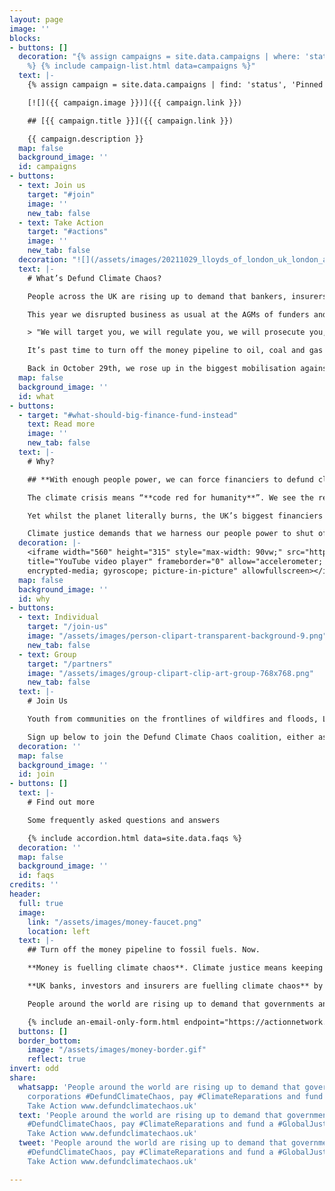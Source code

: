 ```yaml
---
layout: page
image: ''
blocks:
- buttons: []
  decoration: "{% assign campaigns = site.data.campaigns | where: 'status', 'Published'
    %} {% include campaign-list.html data=campaigns %}"
  text: |-
    {% assign campaign = site.data.campaigns | find: 'status', 'Pinned' %}

    [![]({{ campaign.image }})]({{ campaign.link }})

    ## [{{ campaign.title }}]({{ campaign.link }})

    {{ campaign.description }}
  map: false
  background_image: ''
  id: campaigns
- buttons:
  - text: Join us
    target: "#join"
    image: ''
    new_tab: false
  - text: Take Action
    target: "#actions"
    image: ''
    new_tab: false
  decoration: "![](/assets/images/20211029_lloyds_of_london_uk_london_ad_8.jpg)"
  text: |-
    # What’s Defund Climate Chaos?

    People across the UK are rising up to demand that bankers, insurers and fund managers **Defund Climate Chaos**, pay [**Climate Reparations**](https://climatereparations.uk/ "Climate Reparations Coalition") and fund a **Global Just Transition**.

    This year we disrupted business as usual at the AGMs of funders and insurers of climate chaos. A whole choir sang through HSBC's AGM, we shouted directly confronted the Barclays chairman stopping him speaking, Standard Chartered were met with devil-horned hecklers and Shell had to stop business as usual as 70 people stormed their AGM. **We halted business as usual.**

    > "We will target you, we will regulate you, we will prosecute you, we will dismantle the economic systems and systems of power that you maintain, we will force you to make reparations for the climate crisis and extractivism that you continue to enable around the world."

    It’s past time to turn off the money pipeline to oil, coal and gas companies and for UK finance to start investing in climate justice and a safer future for us all.

    Back in October 29th, we rose up in the biggest mobilisation against financing of fossil fuels, with thousands taking to the streets across the UK. Join us for the next mass action.
  map: false
  background_image: ''
  id: what
- buttons:
  - target: "#what-should-big-finance-fund-instead"
    text: Read more
    image: ''
    new_tab: false
  text: |-
    # Why?

    ## **With enough people power, we can force financiers to defund climate chaos. Join us.**

    The climate crisis means “**code red for humanity**”. We see the reality raging around us with floods, wildfires and storms every day.

    Yet whilst the planet literally burns, the UK’s biggest financiers keep pouring billions of pounds each year into fuelling the fire. **Barclays, HSBC, Lloyds of London** to name just a few - they still fund fossil fuels.

    Climate justice demands that we harness our people power to shut off the money pipeline to oil, coal and gas immediately.
  decoration: |-
    <iframe width="560" height="315" style="max-width: 90vw;" src="https://www.youtube.com/embed/0_Oj6v5Wb80"
    title="YouTube video player" frameborder="0" allow="accelerometer; autoplay; clipboard-write;
    encrypted-media; gyroscope; picture-in-picture" allowfullscreen></iframe>
  map: false
  background_image: ''
  id: why
- buttons:
  - text: Individual
    target: "/join-us"
    image: "/assets/images/person-clipart-transparent-background-9.png"
    new_tab: false
  - text: Group
    target: "/partners"
    image: "/assets/images/group-clipart-clip-art-group-768x768.png"
    new_tab: false
  text: |-
    # Join Us

    Youth from communities on the frontlines of wildfires and floods, Land Defenders, trade unions, and local campaign groups, we are all joining together to transform the finance system.

    Sign up below to join the Defund Climate Chaos coalition, either as a group (Grassroots, NGO, Union) or individual.
  decoration: ''
  map: false
  background_image: ''
  id: join
- buttons: []
  text: |-
    # Find out more

    Some frequently asked questions and answers

    {% include accordion.html data=site.data.faqs %}
  decoration: ''
  map: false
  background_image: ''
  id: faqs
credits: ''
header:
  full: true
  image:
    link: "/assets/images/money-faucet.png"
    location: left
  text: |-
    ## Turn off the money pipeline to fossil fuels. Now.

    **Money is fuelling climate chaos**. Climate justice means keeping fossil fuels in the ground. We need to stop new coal, oil, gas and fracking project

    **UK banks, investors and insurers are fuelling climate chaos** by pumping billions of pounds into climate wrecking projects. Without that support, companies like Shell and BP, can't fuel climate breakdown.

    People around the world are rising up to demand that governments and corporations **#DefundClimateChaos**, pay **Climate Reparations** and fund a **Global** **Just Transition**.

    {% include an-email-only-form.html endpoint="https://actionnetwork.org/api/v2/petitions/e0c7e2f4-925f-448c-9558-57c1997b5408/signatures" jump="actions" %}
  buttons: []
  border_bottom:
    image: "/assets/images/money-border.gif"
    reflect: true
invert: odd
share:
  whatsapp: 'People around the world are rising up to demand that governments and
    corporations #DefundClimateChaos, pay #ClimateReparations and fund a #GlobalJustTransition
    Take Action www.defundclimatechaos.uk'
  text: 'People around the world are rising up to demand that governments and corporations
    #DefundClimateChaos, pay #ClimateReparations and fund a #GlobalJustTransition
    Take Action www.defundclimatechaos.uk'
  tweet: 'People around the world are rising up to demand that governments and corporations
    #DefundClimateChaos, pay #ClimateReparations and fund a #GlobalJustTransition
    Take Action www.defundclimatechaos.uk'

---
```

